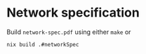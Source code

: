# Network specification

Build `network-spec.pdf` using either `make` or

```bash
nix build .#networkSpec
```
